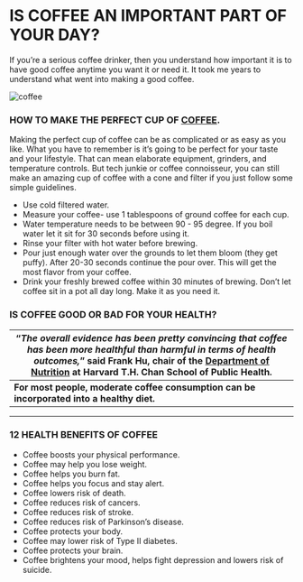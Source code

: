 # IS COFFEE AN IMPORTANT PART OF YOUR DAY?

If you’re a serious coffee drinker, then you understand how important it is to have good coffee anytime you want it or need it. It took me years to understand what went into making a good coffee.

![coffee](https://images.hindustantimes.com/rf/image_size_630x354/HT/p2/2019/12/18/Pictures/_6bb52392-2180-11ea-95dc-bf2b3eebb1f0.jpg)

### HOW TO MAKE THE PERFECT CUP OF [COFFEE](https://en.wikipedia.org/wiki/Coffee).


Making the perfect cup of coffee can be as complicated or as easy as you like. What you have to remember is it’s going to be perfect for your taste and your lifestyle.
That can mean elaborate equipment, grinders, and temperature controls. But tech junkie or coffee connoisseur, you can still make an amazing cup of coffee with a cone and filter if you just follow some simple guidelines.

- Use cold filtered water.
- Measure your coffee- use 1 tablespoons of ground coffee for each cup.
- Water temperature needs to be between 90 - 95 degree. If you boil water let it sit for 30 seconds before using it.
- Rinse your filter with hot water before brewing.
- Pour just enough water over the grounds to let them bloom (they get puffy). After 20-30 seconds continue the pour over. This will get the most flavor from your coffee.
- Drink your freshly brewed coffee within 30 minutes of brewing. Don’t let coffee sit in a pot all day long. Make it as you need it.


### IS COFFEE GOOD OR BAD FOR YOUR HEALTH?
|“*The overall evidence has been pretty convincing that coffee has been more healthful than harmful in terms of health outcomes,*” **said Frank Hu, chair of the [Department of Nutrition](https://www.hsph.harvard.edu/nutrition/) at **Harvard T.H.** Chan School of Public Health.**|
| ------------- |
| **For most people, moderate coffee consumption can be incorporated into a healthy diet.**|



---
### 12 HEALTH BENEFITS OF COFFEE

- Coffee boosts your physical performance. 
- Coffee may help you lose weight.
- Coffee helps you burn fat. 
- Coffee helps you focus and stay alert. 
- Coffee lowers risk of death.
- Coffee reduces risk of cancers.
- Coffee reduces risk of stroke.
- Coffee reduces risk of Parkinson’s disease.
- Coffee protects your body.
- Coffee may lower risk of Type II diabetes.
- Coffee protects your brain.
- Coffee brightens your mood, helps fight depression and lowers risk of suicide.
